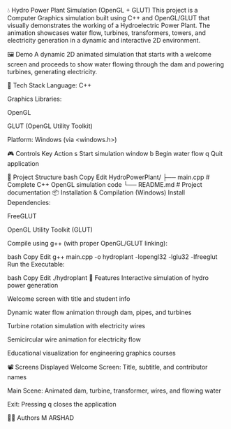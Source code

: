 💧 Hydro Power Plant Simulation (OpenGL + GLUT)
This project is a Computer Graphics simulation built using C++ and OpenGL/GLUT that visually demonstrates the working of a Hydroelectric Power Plant. The animation showcases water flow, turbines, transformers, towers, and electricity generation in a dynamic and interactive 2D environment.

🖼️ Demo
A dynamic 2D animated simulation that starts with a welcome screen and proceeds to show water flowing through the dam and powering turbines, generating electricity.

🧰 Tech Stack
Language: C++

Graphics Libraries:

OpenGL

GLUT (OpenGL Utility Toolkit)

Platform: Windows (via <windows.h>)

🎮 Controls
Key	Action
s	Start simulation window
b	Begin water flow
q	Quit application

📁 Project Structure
bash
Copy
Edit
HydroPowerPlant/
├── main.cpp         # Complete C++ OpenGL simulation code
└── README.md        # Project documentation
📦 Installation & Compilation (Windows)
Install Dependencies:

FreeGLUT

OpenGL Utility Toolkit (GLUT)

Compile using g++ (with proper OpenGL/GLUT linking):

bash
Copy
Edit
g++ main.cpp -o hydroplant -lopengl32 -lglu32 -lfreeglut
Run the Executable:

bash
Copy
Edit
./hydroplant
🎯 Features
Interactive simulation of hydro power generation

Welcome screen with title and student info

Dynamic water flow animation through dam, pipes, and turbines

Turbine rotation simulation with electricity wires

Semicircular wire animation for electricity flow

Educational visualization for engineering graphics courses

📽️ Screens Displayed
Welcome Screen: Title, subtitle, and contributor names

Main Scene: Animated dam, turbine, transformer, wires, and flowing water

Exit: Pressing q closes the application

👨‍💻 Authors
M ARSHAD


